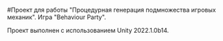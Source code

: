 #Проект для работы "Процедурная генерация подмножества игровых механик". Игра "Behaviour Party".

Проект выполнен с использованием Unity 2022.1.0b14.